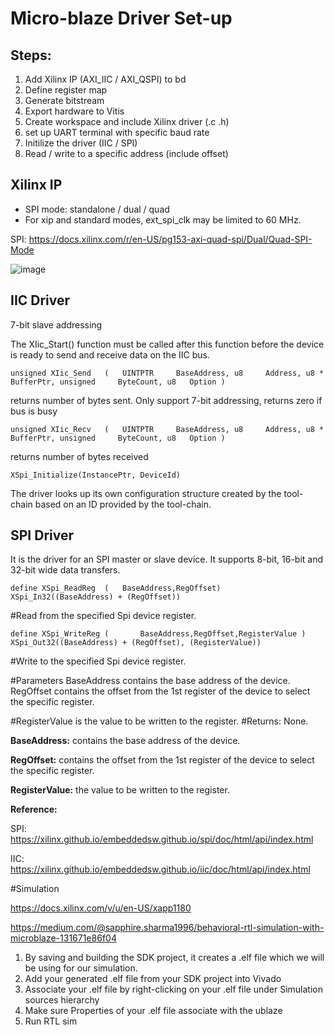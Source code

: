 # Micro-blaze Driver Set-up
## Steps:
  1. Add Xilinx IP (AXI_IIC / AXI_QSPI) to bd
  2. Define register map 
  3. Generate bitstream 
  4. Export hardware to Vitis
  5. Create workspace and include Xilinx driver (.c .h)
  6. set up UART terminal with specific baud rate 
  7. Initilize the driver (IIC / SPI)
  8. Read / write to a specific address (include offset)

## Xilinx IP
- SPI mode: standalone / dual / quad 
- For xip and standard modes, ext_spi_clk may be limited to 60 MHz.

SPI: https://docs.xilinx.com/r/en-US/pg153-axi-quad-spi/Dual/Quad-SPI-Mode

![image](https://user-images.githubusercontent.com/42010432/205732836-8a5c5b40-5160-4124-ae43-36b2feeb923d.png)

## IIC Driver
7-bit slave addressing 

The XIic_Start() function must be called after this function before the device is ready to send and receive data on the IIC bus.


```unsigned XIic_Send	(	UINTPTR 	BaseAddress, u8 	Address, u8 * 	BufferPtr, unsigned 	ByteCount, u8 	Option )```

returns number of bytes sent. Only support 7-bit addressing, returns zero if bus is busy  

```unsigned XIic_Recv	(	UINTPTR 	BaseAddress, u8 	Address, u8 * 	BufferPtr, unsigned 	ByteCount, u8 	Option )```	

returns number of bytes received 

```XSpi_Initialize(InstancePtr, DeviceId) ``` 

The driver looks up its own configuration structure created by the tool-chain based on an ID provided by the tool-chain.


## SPI Driver 
 It is the driver for an SPI master or slave device. It supports 8-bit, 16-bit and 32-bit wide data transfers.


```define XSpi_ReadReg	(	BaseAddress,RegOffset)		   XSpi_In32((BaseAddress) + (RegOffset))```

#Read from the specified Spi device register.

```define XSpi_WriteReg	(	 	BaseAddress,RegOffset,RegisterValue )		XSpi_Out32((BaseAddress) + (RegOffset), (RegisterValue))```

#Write to the specified Spi device register.

#Parameters
  BaseAddress	contains the base address of the device.
  RegOffset	contains the offset from the 1st register of the device to select the specific register.

#RegisterValue	is the value to be written to the register.
#Returns: None.

**BaseAddress:**	contains the base address of the device.

**RegOffset:**	contains the offset from the 1st register of the device to select the specific register.

**RegisterValue:** the value to be written to the register.



**Reference:**

SPI:
https://xilinx.github.io/embeddedsw.github.io/spi/doc/html/api/index.html


IIC: 
https://xilinx.github.io/embeddedsw.github.io/iic/doc/html/api/index.html

#Simulation 

https://docs.xilinx.com/v/u/en-US/xapp1180

https://medium.com/@sapphire.sharma1996/behavioral-rtl-simulation-with-microblaze-131671e86f04

1.  By saving and building the SDK project, it creates a .elf file which we will be using for our simulation.
2.  Add your generated .elf file from your SDK project into Vivado
3.  Associate your .elf file by right-clicking on your .elf file under Simulation sources hierarchy
4.  Make sure Properties of your .elf file associate with the ublaze
5.  Run RTL sim


